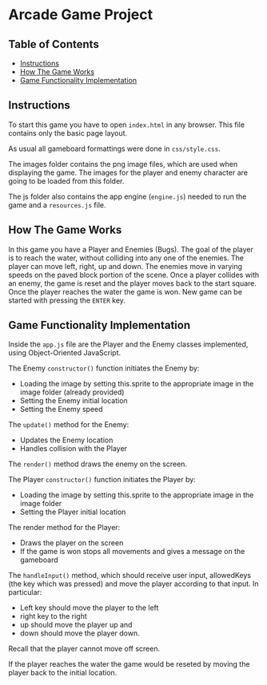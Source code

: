 # Arcade Game Project

## Table of Contents


* [Instructions](#instructions)
* [How The Game Works](#how-the-game-works)
* [Game Functionality Implementation](#game-functionality-implementation)

## Instructions

To start this game you have to open `index.html` in any browser. This file contains only the basic page layout.

As usual all gameboard formattings were done in `css/style.css`.

The images folder contains the png image files, which are used when displaying the game. The images for the player and enemy character are going to be loaded from this folder.

The js folder also contains the app engine (`engine.js`) needed to run the game and a `resources.js` file. 


## How The Game Works

In this game you have a Player and Enemies (Bugs). The goal of the player is to reach the water, without colliding into any one of the enemies. The player can move left, right, up and down. The enemies move in varying speeds on the paved block portion of the scene. Once a player collides with an enemy, the game is reset and the player moves back to the start square. Once the player reaches the water the game is won. New game can be started with pressing the `ENTER` key.

## Game Functionality Implementation

Inside the `app.js` file are the Player and the Enemy classes implemented, using Object-Oriented JavaScript. 

The Enemy `constructor()` function initiates the Enemy by:
* Loading the image by setting this.sprite to the appropriate image in the image folder (already provided)
* Setting the Enemy initial location
* Setting the Enemy speed

The `update()` method for the Enemy:
* Updates the Enemy location 
* Handles collision with the Player

The `render()` method draws the enemy on the screen.


The Player `constructor()` function initiates the Player by:
* Loading the image by setting this.sprite to the appropriate image in the image folder 
* Setting the Player initial location

The render method for the Player:
* Draws the player on the screen
* If the game is won stops all movements and gives a message on the gameboard

The `handleInput()` method, which should receive user input, allowedKeys (the key which was pressed) and move the player according to that input. In particular:
* Left key should move the player to the left
* right key to the right
* up should move the player up and
* down should move the player down.

Recall that the player cannot move off screen.

If the player reaches the water the game would be reseted by moving the player back to the initial location.
